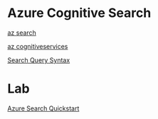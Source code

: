 # Azure Cognitive Search

[az search](https://docs.microsoft.com/en-us/cli/azure/search?view=azure-cli-latest)

[az cognitiveservices](https://docs.microsoft.com/en-us/cli/azure/cognitiveservices?view=azure-cli-latest)

[Search Query Syntax](https://docs.microsoft.com/en-us/azure/search/query-simple-syntax)

# Lab

[Azure Search Quickstart](https://docs.microsoft.com/en-us/azure/search/search-create-service-portal)

